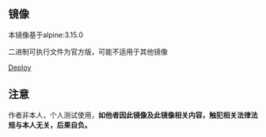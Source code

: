 ## 镜像

本镜像基于alpine:3.15.0

二进制可执行文件为官方版，可能不适用于其他镜像

[Deploy](https://dashboard.heroku.com/new?template=https%3A%2F%2Fgithub.com%2FToSeeAll%2Fmc)

## 注意
作者非本人，个人测试使用，**如他者因此镜像及此镜像相关内容，触犯相关法律法规与本人无关，后果自负。**
